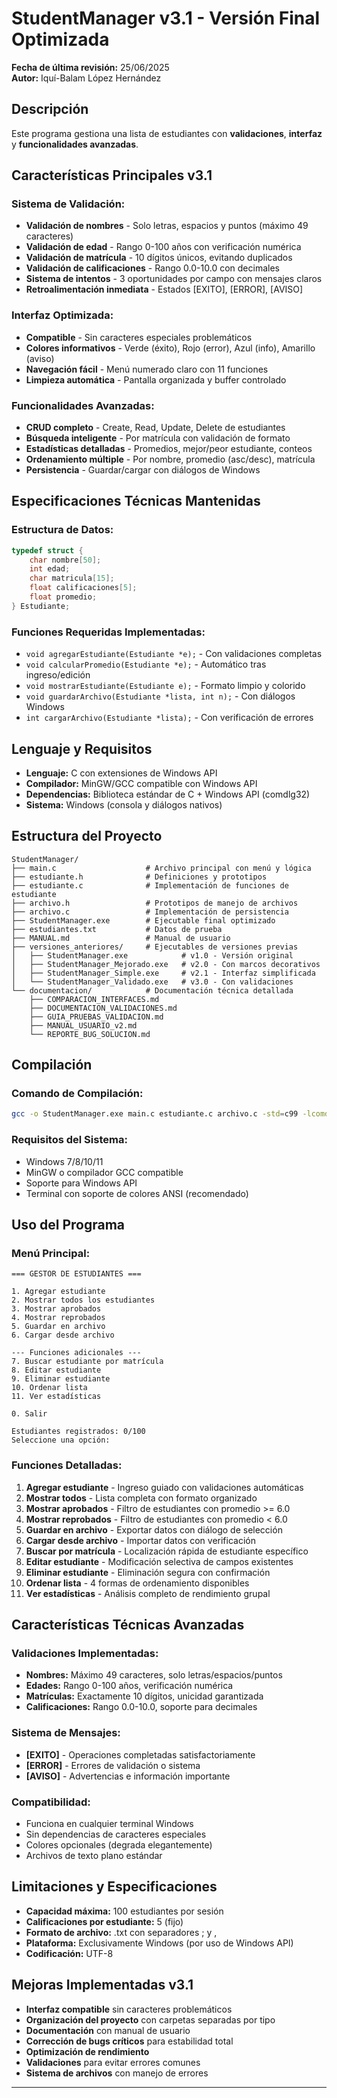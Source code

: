 # StudentManager v3.1 - Versión Final Optimizada

**Fecha de última revisión:** 25/06/2025  
**Autor:** Iquí-Balam López Hernández

## Descripción
Este programa gestiona una lista de estudiantes con **validaciones**, **interfaz** y **funcionalidades avanzadas**.

## Características Principales v3.1

### **Sistema de Validación:**
- **Validación de nombres** - Solo letras, espacios y puntos (máximo 49 caracteres)
- **Validación de edad** - Rango 0-100 años con verificación numérica
- **Validación de matrícula** - 10 dígitos únicos, evitando duplicados
- **Validación de calificaciones** - Rango 0.0-10.0 con decimales
- **Sistema de intentos** - 3 oportunidades por campo con mensajes claros
- **Retroalimentación inmediata** - Estados [EXITO], [ERROR], [AVISO]

### **Interfaz Optimizada:**
- **Compatible** - Sin caracteres especiales problemáticos
- **Colores informativos** - Verde (éxito), Rojo (error), Azul (info), Amarillo (aviso)
- **Navegación fácil** - Menú numerado claro con 11 funciones
- **Limpieza automática** - Pantalla organizada y buffer controlado

### **Funcionalidades Avanzadas:**
- **CRUD completo** - Create, Read, Update, Delete de estudiantes
- **Búsqueda inteligente** - Por matrícula con validación de formato
- **Estadísticas detalladas** - Promedios, mejor/peor estudiante, conteos
- **Ordenamiento múltiple** - Por nombre, promedio (asc/desc), matrícula
- **Persistencia** - Guardar/cargar con diálogos de Windows

## Especificaciones Técnicas Mantenidas

### **Estructura de Datos:**
```c
typedef struct {
    char nombre[50];
    int edad;
    char matricula[15];
    float calificaciones[5];
    float promedio;
} Estudiante;
```

### **Funciones Requeridas Implementadas:**
- `void agregarEstudiante(Estudiante *e);` - Con validaciones completas
- `void calcularPromedio(Estudiante *e);` - Automático tras ingreso/edición  
- `void mostrarEstudiante(Estudiante e);` - Formato limpio y colorido
- `void guardarArchivo(Estudiante *lista, int n);` - Con diálogos Windows
- `int cargarArchivo(Estudiante *lista);` - Con verificación de errores

## Lenguaje y Requisitos
- **Lenguaje:** C con extensiones de Windows API
- **Compilador:** MinGW/GCC compatible con Windows API
- **Dependencias:** Biblioteca estándar de C + Windows API (comdlg32)
- **Sistema:** Windows (consola y diálogos nativos)

## Estructura del Proyecto

```
StudentManager/
├── main.c                    # Archivo principal con menú y lógica
├── estudiante.h              # Definiciones y prototipos
├── estudiante.c              # Implementación de funciones de estudiante
├── archivo.h                 # Prototipos de manejo de archivos
├── archivo.c                 # Implementación de persistencia
├── StudentManager.exe        # Ejecutable final optimizado
├── estudiantes.txt           # Datos de prueba
├── MANUAL.md                 # Manual de usuario
├── versiones_anteriores/     # Ejecutables de versiones previas
│   ├── StudentManager.exe            # v1.0 - Versión original
│   ├── StudentManager_Mejorado.exe   # v2.0 - Con marcos decorativos
│   ├── StudentManager_Simple.exe     # v2.1 - Interfaz simplificada
│   └── StudentManager_Validado.exe   # v3.0 - Con validaciones
└── documentacion/            # Documentación técnica detallada
    ├── COMPARACION_INTERFACES.md
    ├── DOCUMENTACION_VALIDACIONES.md
    ├── GUIA_PRUEBAS_VALIDACION.md
    ├── MANUAL_USUARIO_v2.md
    └── REPORTE_BUG_SOLUCION.md
```

## Compilación

### **Comando de Compilación:**
```bash
gcc -o StudentManager.exe main.c estudiante.c archivo.c -std=c99 -lcomdlg32
```

### **Requisitos del Sistema:**
- Windows 7/8/10/11
- MinGW o compilador GCC compatible
- Soporte para Windows API
- Terminal con soporte de colores ANSI (recomendado)

## Uso del Programa

### **Menú Principal:**
```
=== GESTOR DE ESTUDIANTES ===

1. Agregar estudiante
2. Mostrar todos los estudiantes
3. Mostrar aprobados
4. Mostrar reprobados
5. Guardar en archivo
6. Cargar desde archivo

--- Funciones adicionales ---
7. Buscar estudiante por matrícula
8. Editar estudiante
9. Eliminar estudiante
10. Ordenar lista
11. Ver estadísticas

0. Salir

Estudiantes registrados: 0/100
Seleccione una opción: 
```

### **Funciones Detalladas:**

1. **Agregar estudiante** - Ingreso guiado con validaciones automáticas
2. **Mostrar todos** - Lista completa con formato organizado
3. **Mostrar aprobados** - Filtro de estudiantes con promedio >= 6.0
4. **Mostrar reprobados** - Filtro de estudiantes con promedio < 6.0
5. **Guardar en archivo** - Exportar datos con diálogo de selección
6. **Cargar desde archivo** - Importar datos con verificación
7. **Buscar por matrícula** - Localización rápida de estudiante específico
8. **Editar estudiante** - Modificación selectiva de campos existentes
9. **Eliminar estudiante** - Eliminación segura con confirmación
10. **Ordenar lista** - 4 formas de ordenamiento disponibles
11. **Ver estadísticas** - Análisis completo de rendimiento grupal

## Características Técnicas Avanzadas

### **Validaciones Implementadas:**
- **Nombres:** Máximo 49 caracteres, solo letras/espacios/puntos
- **Edades:** Rango 0-100 años, verificación numérica
- **Matrículas:** Exactamente 10 dígitos, unicidad garantizada
- **Calificaciones:** Rango 0.0-10.0, soporte para decimales

### **Sistema de Mensajes:**
- **[EXITO]** - Operaciones completadas satisfactoriamente
- **[ERROR]** - Errores de validación o sistema
- **[AVISO]** - Advertencias e información importante

### **Compatibilidad:**
- Funciona en cualquier terminal Windows
- Sin dependencias de caracteres especiales
- Colores opcionales (degrada elegantemente)
- Archivos de texto plano estándar

## Limitaciones y Especificaciones

- **Capacidad máxima:** 100 estudiantes por sesión
- **Calificaciones por estudiante:** 5 (fijo)
- **Formato de archivo:** .txt con separadores ; y ,
- **Plataforma:** Exclusivamente Windows (por uso de Windows API)
- **Codificación:** UTF-8

## Mejoras Implementadas v3.1

- **Interfaz compatible** sin caracteres problemáticos
- **Organización del proyecto** con carpetas separadas por tipo
- **Documentación** con manual de usuario
- **Corrección de bugs críticos** para estabilidad total
- **Optimización de rendimiento**
- **Validaciones** para evitar errores comunes
- **Sistema de archivos** con manejo de errores

---
